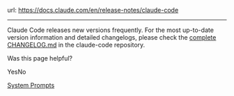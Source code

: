 url: https://docs.claude.com/en/release-notes/claude-code

---

Claude Code releases new versions frequently. For the most up-to-date version information and detailed changelogs, please check the [complete CHANGELOG.md](https://github.com/anthropics/claude-code/blob/main/CHANGELOG.md) in the claude-code repository.

Was this page helpful?

YesNo

[System Prompts](/en/release-notes/system-prompts)
